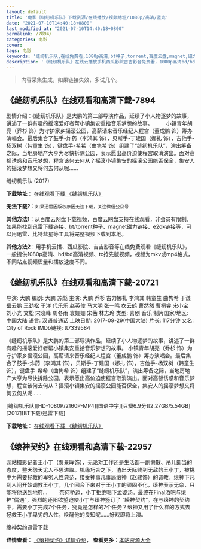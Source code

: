 ```yaml
---
layout: default
title: '电影《缝纫机乐队》下载资源/在线播放/视频地址/1080p/高清/蓝光'
date: "2021-07-10T14:40:18+0800"
last_modified_at: "2021-07-10T14:40:18+0800"
permalink: /7894/
categories: 电影
cover:
tags: 电影
keywords: '缝纫机乐队,在线免费看,1080p高清,bt种子,torrent,百度云盘,magnet,磁力链,迅雷下载资源'
description: '《缝纫机乐队》在线云播放手机西瓜影院吉吉影音免费看，1080p高清bd/hd未删减完整版和tc抢先枪版，mkv/mp4格式，附带bt/torrent种子、magnet/磁力链、百度云盘、网盘资源迅雷下载链接'
---
```


>内容采集生成，如果链接失效，多试几个。


## 《缝纫机乐队》在线观看和高清下载-7894

剧情介绍：《缝纫机乐队》是大鹏的第二部导演作品，延续了小人物逐梦的故事，讲述了一群有趣的摇滚爱好者帮小镇集安重拾音乐梦想的故事。  　　小镇青年胡亮（乔杉 饰）为守护家乡摇滚公园，高薪请来音乐经纪人程宫（董成鹏 饰）筹办演唱会。最后集合了鼓手-炸药（李鸿其 饰），贝斯手-丁建国（娜扎 饰），吉他手-杨双树（韩童生 饰），键盘手-希希（曲隽希 饰）组建了“缝纫机乐队”，演出筹备之际，当地房地产大亨为尽快拆除公园，表示愿出高价迫使程宫取消演出。面对高额诱惑和音乐梦想，程宫该何去何从？摇滚小镇集安的摇滚公园能否保全，集安人的摇滚梦想又将何去何从呢……


缝纫机乐队 (2017)

**下载地址**： [在线观看下载 《缝纫机乐队》](https://www.btbtdy.me/btdy/dy11930.html) 


**无法下载?**：`如果迅雷因版权原因无法下载，关注微信公众号 `

**其他方法1**：从百度云网盘下载视频，百度云网盘支持在线观看，非会员有限制，如果能找到迅雷下载链接、bt/torrent种子、magnet磁力链接、e2dk链接等，可以用迅雷、比特彗星等工具将完整视频下载到本地。

**其他方法2**：用手机云播、西瓜影院、吉吉影音等在线免费观看《缝纫机乐队》，一般提供1080p高清、hd/bd高清视频、tc抢先版视频，视频为mkv或mp4格式，不同站点视频质量和播放速度不同。


## 《缝纫机乐队》在线观看和高清下载-20721

导演: 大鹏 编剧: 大鹏 苏彪 主演: 大鹏 乔杉 古力娜扎 李鸿其 韩童生 曲隽希 于谦 岳云鹏 王劲松 于洋 代乐乐 赵英俊 马大明 张一鸣 衣云鹤 曹然然 曹桐睿 宋小宝 刘小光 文松 宋晓峰 周冬雨 袁姗姗 宋茜 林志玲 类型: 喜剧 音乐 制片国家/地区: 中国大陆 语言: 汉语普通话 上映日期: 2017-09-29(中国大陆) 片长: 117分钟 又名: City of Rock IMDb链接: tt7339584

《缝纫机乐队》是大鹏的第二部导演作品，延续了小人物逐梦的故事，讲述了一群有趣的摇滚爱好者帮小镇集安重拾音乐梦想的故事。 小镇青年胡亮（乔杉 饰）为守护家乡摇滚公园，高薪请来音乐经纪人程宫（董成鹏 饰）筹办演唱会。最后集合了鼓手-炸药（李鸿其 饰），贝斯手-丁建国（娜扎 饰），吉他手-杨双树（韩童生 饰），键盘手-希希（曲隽希 饰）组建了“缝纫机乐队”，演出筹备之际，当地房地产大亨为尽快拆除公园，表示愿出高价迫使程宫取消演出。面对高额诱惑和音乐梦想，程宫该何去何从？摇滚小镇集安的摇滚公园能否保全，集安人的摇滚梦想又将何去何从呢……


[缝纫机乐队][HD-1080P/2160P-MP4][国语中字][豆瓣6.9分][2.27GB/5.54GB][2017][BT下载/迅雷下载]

**下载地址**： [在线观看下载 《缝纫机乐队》](https://www.btdx8.com/torrent/frjyd_2017.html) 


## 《缞神契约》在线观看和高清下载-22957

网站摄影记者王小丁（贾景晖饰），无论对工作还是生活都一副懒散、吊儿郎当的态度，整天怨天尤人不思进取。机缘巧合之下，渣出天际贱到无敌的王小丁，被挑中为需要拯救的卑劣人性典范，接受神事凡事局缞神（赵骏饰）的调教。缞神下凡到人间开始调教王小丁，几个回合下来对于王小丁的顽固不化，缞神表示无奈，只能将他送到地府… 　　奈何桥边，小丁拒绝喝下孟婆汤。最终在Final酒吧与缞神“偶遇”，强烈的还阳欲望迫使小丁与缞神签订了 “縗神契约”。在与缞神的契约中，需要小丁完成7个任务，究竟是怎样的7个任务？缞神又用了什么样的方式去拯救王小丁卑劣的人性，唤醒他的良知呢……好戏即将上演。


缞神契约迅雷下载

**详情查看**： [《缞神契约》详情介绍](/movie/22957/)， **查看更多**：[本站资源大全](/movie/t/all/)

